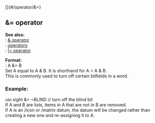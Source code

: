 []{#/operator/&=}    
## &= operator    
**See also:**    
:   [& operator](/ref/operator/&/&.md)    
:   [operators](/ref/operator/operator.md)    
:   [\|= operator](/ref/operator/%7C=/%7C=.md)    
<!-- -->    
**Format:**    
:   A &= B    
Set A equal to A & B. It is shorthand for A = A & B.    
This is commonly used to turn off certain bitfields in a word.    
### Example:    
usr.sight &= \~BLIND // turn off the blind bit    
If A and B are lists, items in A that are not in B are removed.    
If A is an /icon or /matrix datum, the datum will be changed rather than    
creating a new one and re-assigning it to A.  
